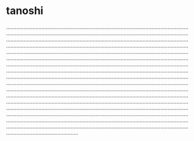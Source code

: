 # tanoshi

.............................................................................................................................................................................................................................................................................................................................................................................................................................................................................................................................................................................................................................................................................................................................................................................................................................................................................................................................................................................................................................................................................................................................................................................................................................................................................................................................................................................................................................................................................................................................................................................................................................................................................................................................................................................................................................................................................................................................................................................................................................................................................................................................................................................................................................................